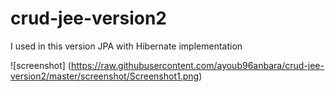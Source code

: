 # crud-jee-version2
I used in this version JPA with Hibernate implementation

![screenshot]
(https://raw.githubusercontent.com/ayoub96anbara/crud-jee-version2/master/screenshot/Screenshot1.png)
